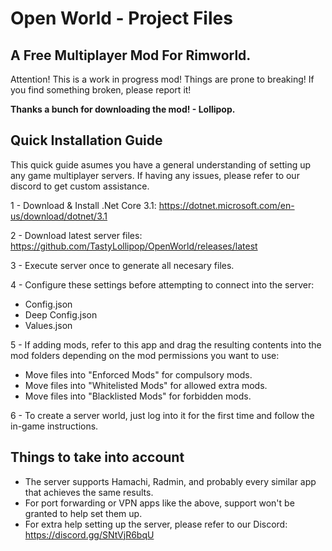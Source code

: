 # Open World - Project Files
## A Free Multiplayer Mod For Rimworld.

Attention! This is a work in progress mod! Things are prone to breaking! If you find something broken, please report it!

**Thanks a bunch for downloading the mod! - Lollipop.**

## Quick Installation Guide
This quick guide asumes you have a general understanding of setting up any game multiplayer servers. If having any issues, please refer to our discord to get custom assistance.

1 - Download & Install .Net Core 3.1: https://dotnet.microsoft.com/en-us/download/dotnet/3.1

2 - Download latest server files: https://github.com/TastyLollipop/OpenWorld/releases/latest

3 - Execute server once to generate all necesary files.

4 - Configure these settings before attempting to connect into the server:
- Config.json
- Deep Config.json
- Values.json

5 - If adding mods, refer to this app and drag the resulting contents into the mod folders depending on the mod permissions you want to use:
- Move files into "Enforced Mods" for compulsory mods.
- Move files into "Whitelisted Mods" for allowed extra mods.
- Move files into "Blacklisted Mods" for forbidden mods.

6 - To create a server world, just log into it for the first time and follow the in-game instructions.

## Things to take into account
- The server supports Hamachi, Radmin, and probably every similar app that achieves the same results.
- For port forwarding or VPN apps like the above, support won't be granted to help set them up.
- For extra help setting up the server, please refer to our Discord: https://discord.gg/SNtVjR6bqU

